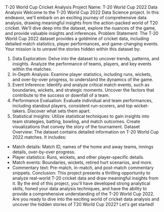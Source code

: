 T-20 World Cup Cricket Analysis
Project Name: T-20 World Cup 2022 Data Analysis
Welcome to the T-20 World Cup 2022 Data Science project. In this endeavor, we'll embark on an exciting
journey of comprehensive data analysis, drawing meaningful insights from the action-packed world of T20 cricket. We'll dive deep into the dataset, explore the nuances of the game, and provide valuable
insights and inferences.
Problem Statement:
The T-20 World Cup 2022 dataset provides a goldmine of cricket data, including detailed match
statistics, player performances, and game-changing events. Your mission is to unravel the stories hidden
within this dataset by:
1. Data Exploration: Delve into the dataset to uncover trends, patterns, and insights. Analyze the
performance of teams, players, and key events within the matches.
2. In-Depth Analysis: Examine player statistics, including runs, wickets, and over-by-over progress,
to understand the dynamics of the game.
3. Event Inference: Identify and analyze critical match events, such as boundaries, wickets, and
strategic moments. Uncover the factors that contribute to the success or downfall of a team.
4. Performance Evaluation: Evaluate individual and team performances, including standout
players, consistent run-scorers, and top wicket-takers. Discover what sets them apart.
5. Statistical Insights: Utilize statistical techniques to gain insights into team strategies, batting,
bowling, and match outcomes. Create visualizations that convey the story of the tournament.
Dataset Overview:
The dataset contains detailed information on T-20 World Cup 2022 matches. It includes:
- Match details: Match ID, names of the home and away teams, innings details, over-by-over progress.
- Player statistics: Runs, wickets, and other player-specific details.
- Match events: Boundaries, wickets, retired hurt scenarios, and more.
- Commentary text: Pre-match, in-match, and post-match commentary snippets.
Conclusion:
This project presents a thrilling opportunity to analyze real-world T-20 cricket data and draw meaningful
insights from it. By the end of this project, you'll have developed strong analytical skills, honed your data
analysis techniques, and have the ability to provide a comprehensive understanding of the T-20 World
Cup 2022.
Are you ready to dive into the exciting world of cricket data analysis and uncover the hidden stories of T20 World Cup 2022? Let's get started!
